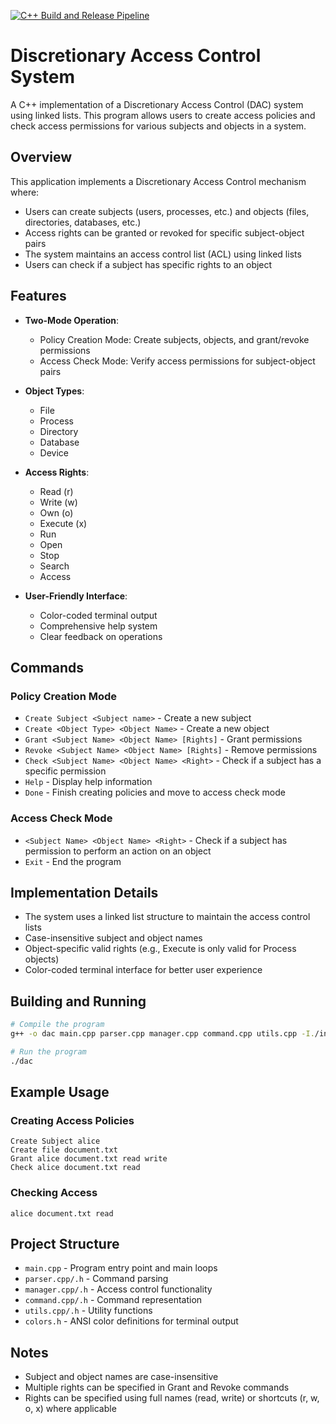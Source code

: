 [![C++ Build and Release Pipeline](https://github.com/realRudraP/DAC/actions/workflows/build.yml/badge.svg)](https://github.com/realRudraP/DAC/actions/workflows/build.yml)
# Discretionary Access Control System

A C++ implementation of a Discretionary Access Control (DAC) system using linked lists. This program allows users to create access policies and check access permissions for various subjects and objects in a system.

## Overview

This application implements a Discretionary Access Control mechanism where:

- Users can create subjects (users, processes, etc.) and objects (files, directories, databases, etc.)
- Access rights can be granted or revoked for specific subject-object pairs
- The system maintains an access control list (ACL) using linked lists
- Users can check if a subject has specific rights to an object

## Features

- **Two-Mode Operation**:
  - Policy Creation Mode: Create subjects, objects, and grant/revoke permissions
  - Access Check Mode: Verify access permissions for subject-object pairs
  
- **Object Types**:
  - File
  - Process
  - Directory
  - Database
  - Device

- **Access Rights**:
  - Read (r)
  - Write (w)
  - Own (o)
  - Execute (x)
  - Run
  - Open
  - Stop
  - Search
  - Access

- **User-Friendly Interface**:
  - Color-coded terminal output
  - Comprehensive help system
  - Clear feedback on operations

## Commands

### Policy Creation Mode

- `Create Subject <Subject name>` - Create a new subject
- `Create <Object Type> <Object Name>` - Create a new object
- `Grant <Subject Name> <Object Name> [Rights]` - Grant permissions
- `Revoke <Subject Name> <Object Name> [Rights]` - Remove permissions
- `Check <Subject Name> <Object Name> <Right>` - Check if a subject has a specific permission
- `Help` - Display help information
- `Done` - Finish creating policies and move to access check mode

### Access Check Mode

- `<Subject Name> <Object Name> <Right>` - Check if a subject has permission to perform an action on an object
- `Exit` - End the program

## Implementation Details

- The system uses a linked list structure to maintain the access control lists
- Case-insensitive subject and object names
- Object-specific valid rights (e.g., Execute is only valid for Process objects)
- Color-coded terminal interface for better user experience

## Building and Running

```bash
# Compile the program
g++ -o dac main.cpp parser.cpp manager.cpp command.cpp utils.cpp -I./include

# Run the program
./dac
```

## Example Usage

### Creating Access Policies

```
Create Subject alice
Create file document.txt
Grant alice document.txt read write
Check alice document.txt read
```

### Checking Access

```
alice document.txt read
```

## Project Structure

- `main.cpp` - Program entry point and main loops
- `parser.cpp/.h` - Command parsing
- `manager.cpp/.h` - Access control functionality
- `command.cpp/.h` - Command representation
- `utils.cpp/.h` - Utility functions
- `colors.h` - ANSI color definitions for terminal output

## Notes

- Subject and object names are case-insensitive
- Multiple rights can be specified in Grant and Revoke commands
- Rights can be specified using full names (read, write) or shortcuts (r, w, o, x) where applicable
